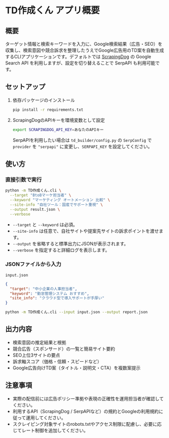 # TD作成くん アプリ概要

## 概要
ターゲット情報と検索キーワードを入力に、Google検索結果（広告・SEO）を収集し、検索意図や競合訴求を整理したうえでGoogle広告用のTD案を自動生成するCLIアプリケーションです。デフォルトでは [ScrapingDog](https://www.scrapingdog.com/google-search-api) の Google Search API を利用しますが、設定を切り替えることで SerpAPI も利用可能です。

## セットアップ
1. 依存パッケージのインストール
   ```bash
   pip install -r requirements.txt
   ```
2. ScrapingDogのAPIキーを環境変数として設定
   ```bash
   export SCRAPINGDOG_API_KEY=あなたのAPIキー
   ```
   SerpAPIを利用したい場合は `td_builder/config.py` の `SerpConfig` で `provider` を `"serpapi"` に変更し、`SERPAPI_KEY` を設定してください。

## 使い方
### 直接引数で実行
```bash
python -m TD作成くん.cli \
  --target "BtoBマーケ担当者" \
  --keyword "マーケティング オートメーション 比較" \
  --site-info "自社ツール：国産でサポート重視" \
  --output result.json \
  --verbose
```
- `--target` と `--keyword` は必須。
- `--site-info` は任意で、自社サイトや提案先サイトの訴求ポイントを渡せます。
- `--output` を省略すると標準出力にJSONが表示されます。
- `--verbose` を指定すると詳細ログを表示します。

### JSONファイルから入力
`input.json`
```json
{
  "target": "中小企業の人事担当者",
  "keyword": "勤怠管理システム おすすめ",
  "site_info": "クラウド型で導入サポートが手厚い"
}
```

```bash
python -m TD作成くん.cli --input input.json --output report.json
```

## 出力内容
- 検索意図の推定結果と根拠
- 競合広告（スポンサード）の一覧と簡易サイト要約
- SEO上位3サイトの要点
- 訴求軸スコア（価格・信頼・スピードなど）
- Google広告向けTD案（タイトル・説明文・CTA）を複数案提示

## 注意事項
- 実際の配信前には広告ポリシー準拠や表現の正確性を運用担当者が確認してください。
- 利用するAPI（ScrapingDog / SerpAPIなど）の規約とGoogleの利用規約に従って運用してください。
- スクレイピング対象サイトのrobots.txtやアクセス制限に配慮し、必要に応じてレート制御を追加してください。
